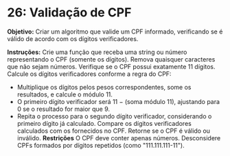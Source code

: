 # 26: Validação de CPF
**Objetivo:**
Criar um algoritmo que valide um CPF informado, verificando se é válido de acordo com os dígitos verificadores.

**Instruções:**
Crie uma função que receba uma string ou número representando o CPF (somente os dígitos).
Remova quaisquer caracteres que não sejam números.
Verifique se o CPF possui exatamente 11 dígitos.
Calcule os dígitos verificadores conforme a regra do CPF:
* Multiplique os dígitos pelos pesos correspondentes, some os resultados, e calcule o módulo 11.
* O primeiro dígito verificador será 11 − (soma módulo 11), ajustando para 0 se o resultado for maior que 9.
* Repita o processo para o segundo dígito verificador, considerando o primeiro dígito já calculado.
Compare os dígitos verificadores calculados com os fornecidos no CPF.
Retorne se o CPF é válido ou inválido.
**Restrições**
O CPF deve conter apenas números.
Desconsidere CPFs formados por dígitos repetidos (como "111.111.111-11").